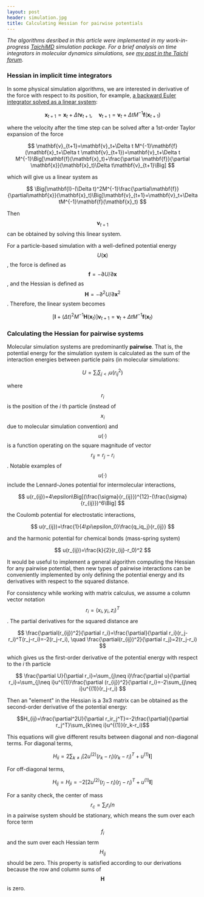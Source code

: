 ```yaml
---
layout: post
header: simulation.jpg
title: Calculating Hessian for pairwise potentials
---
```


*The algorithms desribed in this article were implemented in my work-in-progress [TaichiMD](https://github.com/victoriacity/taichimd) simulation package. For a brief analysis on time integrators in molecular dynamics simulations, see [my post in the Taichi forum](https://forum.taichi.graphics/t/homework-1-bechmarking-time-integrators-for-molecular-dynamics/992).*

### Hessian in implicit time integrators

In some physical simulation algorithms, we are interested in derivative of the force  with respect to its position, for example, [a backward Euler integrator solved as a linear system](https://github.com/taichi-dev/games201/releases/download/lec2/lec2-math.pdf):

$$
\mathbf{x}_{t+1}=\mathbf{x}_t+\Delta t \mathbf{v}_{t+1}, \quad \mathbf{v}_{t+1}=\mathbf{v}_t+\Delta t M^{-1}\mathbf{f}(\mathbf{x}_{t+1})
$$

where the velocity after the time step can be solved after a 1st-order Taylor expansion of the force

$$
\mathbf{v}_{t+1}=\mathbf{v}_t+\Delta t M^{-1}\mathbf{f}(\mathbf{x}_t+\Delta t \mathbf{v}_{t+1})=\mathbf{v}_t+\Delta t M^{-1}\Big[\mathbf{f}(\mathbf{x}_t)+\frac{\partial \mathbf{f}}{\partial \mathbf{x}}(\mathbf{x}_t)\Delta t\mathbf{v}_{t+1}\Big]
$$

which will give us a linear system as

$$
\Big[\mathbf{I}-(\Delta t)^2M^{-1}\frac{\partial\mathbf{f}}{\partial\mathbf{x}}(\mathbf{x}_t)\Big]\mathbf{v}_{t+1}=\mathbf{v}_t+\Delta tM^{-1}\mathbf{f}(\mathbf{x}_t)
$$

Then $$\mathbf{v}_{t+1}$$ can be obtained by solving this linear system.

For a particle-based simulation with a well-defined potential energy $$ U(\mathbf{x}) $$, the force is defined as $$\mathbf{f}=-\partial U / \partial\mathbf{x}$$, and the Hessian is defined as $$\mathbf{H}=-\partial^2U/\partial\mathbf{x}^2$$. Therefore, the linear system becomes

$$
\Big[\mathbf{I}+(\Delta t)^2M^{-1}\mathbf{H}(\mathbf{x}_t)\Big]\mathbf{v}_{t+1}=\mathbf{v}_t+\Delta tM^{-1}\mathbf{f}(\mathbf{x}_t)
$$

### Calculating the Hessian for pairwise systems

Molecular simulation systems are predominantly **pairwise**. That is, the potential energy for the simulation system is calculated as the sum of the interaction energies between particle pairs (in molecular simulations:

$$
U=\sum_i\sum_{j<i}u(r_{ij}^2)
$$

where $$r_i$$ is the position of the *i* th particle (instead of $$x_i$$ due to molecular simulation convention) and $$u(\cdot)$$ is a function operating on the square magnitude of vector $$r_{ij}=r_j-r_i$$. Notable examples of $$u(\cdot)$$ include the Lennard-Jones potential for intermolecular interactions,

$$
u(r_{ij})=4\epsilon\Big[(\frac{\sigma}{r_{ij}})^{12}-(\frac{\sigma}{r_{ij}})^6\Big]
$$

the Coulomb potential for electrostatic interactions,

$$
u(r_{ij})=\frac{1}{4\pi\epsilon_0}\frac{q_iq_j}{r_{ij}}
$$

and the harmonic potential for chemical bonds (mass-spring system) 

$$
u(r_{ij})=\frac{k}{2}(r_{ij}-r_0)^2
$$

It would be useful to implement a general algorithm computing the Hessian for any pairwise potential, then new types of pairwise interactions can be conveniently implemented by only defining the potential energy and its derivatives with respect to the squared distance.

For consistency while working with matrix calculus, we assume a column vector notation $$r_i=(x_i, y_i, z_i)^T$$. The partial derivatives for the squared distance are

$$
\frac{\partial(r_{ij})^2}{\partial r_i}=\frac{\partial}{\partial r_i}(r_j-r_i)^T(r_j-r_i)=-2(r_j-r_i), \quad \frac{\partial(r_{ij})^2}{\partial r_j}=2(r_j-r_i)
$$

which gives us the first-order derivative of the potential energy with respect to the *i* th particle

$$
\frac{\partial U}{\partial r_i}=\sum_{j\neq i}\frac{\partial u}{\partial r_i}=\sum_{j\neq i}u^{(1)}\frac{\partial (r_{ij})^2}{\partial r_i}=-2\sum_{j\neq i}u^{(1)}(r_j-r_i)
$$

Then an "element" in the Hessian is a 3x3 matrix can be obtained as the second-order derivative of the potential energy:

$$H_{ij}=\frac{\partial^2U}{\partial r_ir_j^T}=-2\frac{\partial}{\partial r_j^T}\sum_{k\neq i}u^{(1)}(r_k-r_i)$$

This equations will give different results between diagonal and non-diagonal terms. For diagonal terms,

$$H_{ii}=2\sum_{k\neq i}[2u^{(2)}(r_k-r_i)(r_k-r_i)^T+u^{(1)}\mathbf{I}]$$

For off-diagonal terms,

$$
H_{ij}=H_{ji}=-2[2u^{(2)}(r_j-r_i)(r_j-r_i)^T+u^{(1)}\mathbf{I}]
$$

For a sanity check, the center of mass $$r_c=\sum_ir_i/n$$ in a pairwise system should be stationary, which means the sum over each force term $$f_i$$ and the sum over each Hessian term $$H_{ij}$$ should be zero. This property is satisfied according to our derivations because the row and column sums of $$\mathbf{H}$$ is zero.
